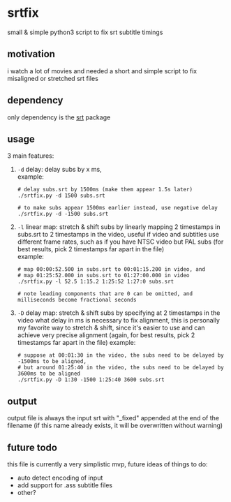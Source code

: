 # srtfix

small &amp; simple python3 script to fix srt subtitle timings

## motivation

i watch a lot of movies and needed a short and simple script to fix misaligned or stretched srt files

## dependency

only dependency is the [srt](https://pypi.org/project/srt) package

## usage

3 main features:

1. `-d` delay: delay subs by x ms,    
   example:

   ```
   # delay subs.srt by 1500ms (make them appear 1.5s later)
   ./srtfix.py -d 1500 subs.srt
   
   # to make subs appear 1500ms earlier instead, use negative delay
   ./srtfix.py -d -1500 subs.srt
   ```

2. `-l` linear map: stretch & shift subs by linearly mapping 2 timestamps in subs.srt to 2 timestamps in the video, useful if video and subtitles use different frame rates, such as if you have NTSC video but PAL subs (for best results, pick 2 timestamps far apart in the file)    
   example:

   ```
   # map 00:00:52.500 in subs.srt to 00:01:15.200 in video, and
   # map 01:25:52.000 in subs.srt to 01:27:00.000 in video
   ./srtfix.py -l 52.5 1:15.2 1:25:52 1:27:0 subs.srt
   
   # note leading components that are 0 can be omitted, and milliseconds become fractional seconds
   ```

3. `-D` delay map: stretch & shift subs by specifying at 2 timestamps in the video what delay in ms is necessary to fix alignment, this is personally my favorite way to stretch & shift, since it's easier to use and can achieve very precise alignment (again, for best results, pick 2 timestamps far apart in the file)
   example:

   ```
   # suppose at 00:01:30 in the video, the subs need to be delayed by -1500ms to be aligned,
   # but around 01:25:40 in the video, the subs need to be delayed by 3600ms to be aligned
   ./srtfix.py -D 1:30 -1500 1:25:40 3600 subs.srt
   ```

## output

output file is always the input srt with "_fixed" appended at the end of the filename (if this name already exists, it will be overwritten without warning)

## future todo

this file is currently a very simplistic mvp, future ideas of things to do:

- auto detect encoding of input
- add support for .ass subtitle files
- other?
